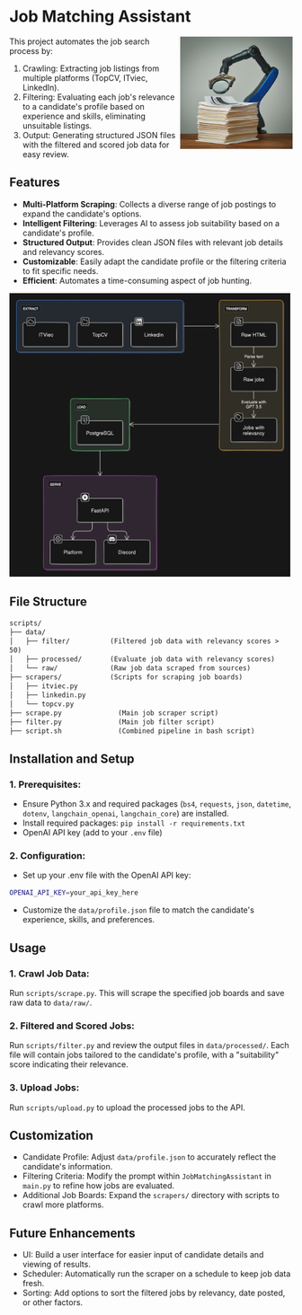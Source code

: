 # Job Matching Assistant

<img align="right" width="200" src="banner.jpg">

This project automates the job search process by:

1. Crawling: Extracting job listings from multiple platforms (TopCV, ITviec, LinkedIn).
2. Filtering: Evaluating each job's relevance to a candidate's profile based on experience and skills, eliminating unsuitable listings.
3. Output: Generating structured JSON files with the filtered and scored job data for easy review.

## Features
- **Multi-Platform Scraping**: Collects a diverse range of job postings to expand the candidate's options.
- **Intelligent Filtering**: Leverages AI to assess job suitability based on a candidate's profile.
- **Structured Output**: Provides clean JSON files with relevant job details and relevancy scores.
- **Customizable**: Easily adapt the candidate profile or the filtering criteria to fit specific needs.
- **Efficient**: Automates a time-consuming aspect of job hunting.

<img width="500" src="pipeline.png">

## File Structure
```
scripts/
├── data/
│   ├── filter/          (Filtered job data with relevancy scores > 50)
│   ├── processed/       (Evaluate job data with relevancy scores)
│   └── raw/             (Raw job data scraped from sources)
├── scrapers/            (Scripts for scraping job boards)
│   ├── itviec.py        
│   ├── linkedin.py      
│   └── topcv.py         
├── scrape.py              (Main job scraper script)
├── filter.py              (Main job filter script)
├── script.sh              (Combined pipeline in bash script)
```

## Installation and Setup
### 1. Prerequisites:
- Ensure Python 3.x and required packages (`bs4`, `requests`, `json`, `datetime`, `dotenv`, `langchain_openai`, `langchain_core`) are installed.
- Install required packages: `pip install -r requirements.txt`
- OpenAI API key (add to your `.env` file)

### 2. Configuration:

- Set up your .env file with the OpenAI API key:
```bash
OPENAI_API_KEY=your_api_key_here
```
- Customize the `data/profile.json` file to match the candidate's experience, skills, and preferences.

## Usage
### 1. Crawl Job Data:
Run `scripts/scrape.py`. This will scrape the specified job boards and save raw data to `data/raw/`.
### 2. Filtered and Scored Jobs:
Run `scripts/filter.py` and review the output files in `data/processed/`. Each file will contain jobs tailored to the candidate's profile, with a "suitability" score indicating their relevance.
### 3. Upload Jobs:
Run `scripts/upload.py` to upload the processed jobs to the API.

## Customization
- Candidate Profile: Adjust `data/profile.json` to accurately reflect the candidate's information.
- Filtering Criteria: Modify the prompt within `JobMatchingAssistant` in `main.py` to refine how jobs are evaluated.
- Additional Job Boards: Expand the `scrapers/` directory with scripts to crawl more platforms.

## Future Enhancements
- UI: Build a user interface for easier input of candidate details and viewing of results.
- Scheduler: Automatically run the scraper on a schedule to keep job data fresh.
- Sorting: Add options to sort the filtered jobs by relevancy, date posted, or other factors.